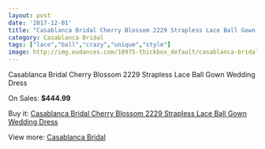```yaml
---
layout: post
date: '2017-12-01'
title: "Casablanca Bridal Cherry Blossom 2229 Strapless Lace Ball Gown Wedding Dress"
category: Casablanca Bridal
tags: ["lace","ball","crazy","unique","style"]
image: http://img.eudances.com/18975-thickbox_default/casablanca-bridal-cherry-blossom-2229-strapless-lace-ball-gown-wedding-dress.jpg
---
```

Casablanca Bridal Cherry Blossom 2229 Strapless Lace Ball Gown Wedding Dress

On Sales: **$444.99**
<a href="https://www.eudances.com/en/casablanca-bridal/5641-casablanca-bridal-cherry-blossom-2229-strapless-lace-ball-gown-wedding-dress.html"><amp-img layout="responsive" width="600" height="600" src="//img.eudances.com/18975-thickbox_default/casablanca-bridal-cherry-blossom-2229-strapless-lace-ball-gown-wedding-dress.jpg" alt="Casablanca Bridal Cherry Blossom 2229 Strapless Lace Ball Gown Wedding Dress 0" /></a>
<a href="https://www.eudances.com/en/casablanca-bridal/5641-casablanca-bridal-cherry-blossom-2229-strapless-lace-ball-gown-wedding-dress.html"><amp-img layout="responsive" width="600" height="600" src="//img.eudances.com/18977-thickbox_default/casablanca-bridal-cherry-blossom-2229-strapless-lace-ball-gown-wedding-dress.jpg" alt="Casablanca Bridal Cherry Blossom 2229 Strapless Lace Ball Gown Wedding Dress 1" /></a>
<a href="https://www.eudances.com/en/casablanca-bridal/5641-casablanca-bridal-cherry-blossom-2229-strapless-lace-ball-gown-wedding-dress.html"><amp-img layout="responsive" width="600" height="600" src="//img.eudances.com/18976-thickbox_default/casablanca-bridal-cherry-blossom-2229-strapless-lace-ball-gown-wedding-dress.jpg" alt="Casablanca Bridal Cherry Blossom 2229 Strapless Lace Ball Gown Wedding Dress 2" /></a>

Buy it: [Casablanca Bridal Cherry Blossom 2229 Strapless Lace Ball Gown Wedding Dress](https://www.eudances.com/en/casablanca-bridal/5641-casablanca-bridal-cherry-blossom-2229-strapless-lace-ball-gown-wedding-dress.html "Casablanca Bridal Cherry Blossom 2229 Strapless Lace Ball Gown Wedding Dress")

View more: [Casablanca Bridal](https://www.eudances.com/en/4-casablanca-bridal "Casablanca Bridal")
